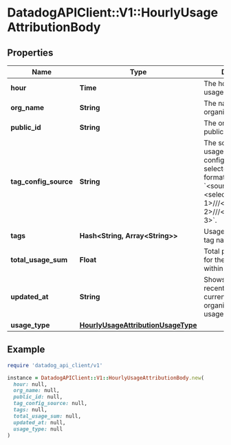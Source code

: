 # DatadogAPIClient::V1::HourlyUsageAttributionBody

## Properties

| Name | Type | Description | Notes |
| ---- | ---- | ----------- | ----- |
| **hour** | **Time** | The hour for the usage. | [optional] |
| **org_name** | **String** | The name of the organization. | [optional] |
| **public_id** | **String** | The organization public ID. | [optional] |
| **tag_config_source** | **String** | The source of the usage attribution tag configuration and the selected tags in the format of &#x60;&lt;source_org_name&gt;:::&lt;selected tag 1&gt;///&lt;selected tag 2&gt;///&lt;selected tag 3&gt;&#x60;. | [optional] |
| **tags** | **Hash&lt;String, Array&lt;String&gt;&gt;** | Usage Summary by tag name. | [optional] |
| **total_usage_sum** | **Float** | Total product usage for the given tags within the hour. | [optional] |
| **updated_at** | **String** | Shows the most recent hour in the current month for all organizations where usages are calculated. | [optional] |
| **usage_type** | [**HourlyUsageAttributionUsageType**](HourlyUsageAttributionUsageType.md) |  | [optional] |

## Example

```ruby
require 'datadog_api_client/v1'

instance = DatadogAPIClient::V1::HourlyUsageAttributionBody.new(
  hour: null,
  org_name: null,
  public_id: null,
  tag_config_source: null,
  tags: null,
  total_usage_sum: null,
  updated_at: null,
  usage_type: null
)
```

